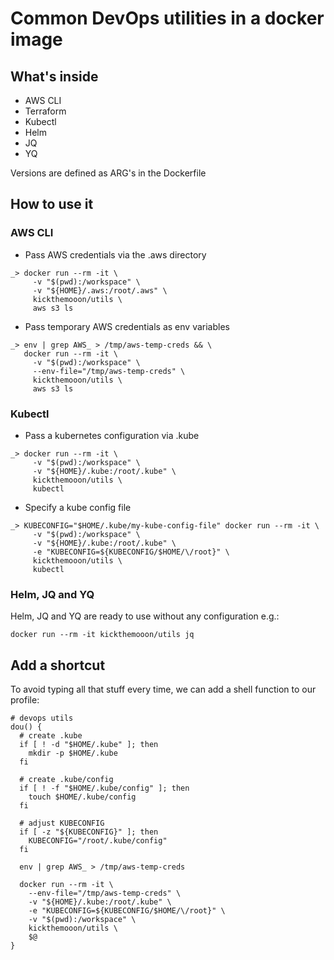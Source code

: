 # Common DevOps utilities in a docker image

## What's inside

- AWS CLI
- Terraform
- Kubectl
- Helm
- JQ
- YQ

Versions are defined as ARG's in the Dockerfile

## How to use it

### AWS CLI
- Pass AWS credentials via the .aws directory
```
_> docker run --rm -it \
     -v "$(pwd):/workspace" \
     -v "${HOME}/.aws:/root/.aws" \
     kickthemooon/utils \
     aws s3 ls
```
- Pass temporary AWS credentials as env variables
```
_> env | grep AWS_ > /tmp/aws-temp-creds && \
   docker run --rm -it \
     -v "$(pwd):/workspace" \
     --env-file="/tmp/aws-temp-creds" \
     kickthemooon/utils \
     aws s3 ls 
```

### Kubectl
- Pass a kubernetes configuration via .kube
```
_> docker run --rm -it \
     -v "$(pwd):/workspace" \
     -v "${HOME}/.kube:/root/.kube" \
     kickthemooon/utils \
     kubectl
```
- Specify a kube config file
```
_> KUBECONFIG="$HOME/.kube/my-kube-config-file" docker run --rm -it \
     -v "$(pwd):/workspace" \
     -v "${HOME}/.kube:/root/.kube" \
     -e "KUBECONFIG=${KUBECONFIG/$HOME/\/root}" \
     kickthemooon/utils \
     kubectl
```

### Helm, JQ and YQ
Helm, JQ and YQ are ready to use without any configuration e.g.:
```
docker run --rm -it kickthemooon/utils jq
```

## Add a shortcut
To avoid typing all that stuff every time, we can add a shell function to our profile:
```
# devops utils
dou() {
  # create .kube 
  if [ ! -d "$HOME/.kube" ]; then
    mkdir -p $HOME/.kube
  fi
  
  # create .kube/config
  if [ ! -f "$HOME/.kube/config" ]; then
    touch $HOME/.kube/config
  fi
  
  # adjust KUBECONFIG
  if [ -z "${KUBECONFIG}" ]; then
    KUBECONFIG="/root/.kube/config"
  fi
  
  env | grep AWS_ > /tmp/aws-temp-creds 
  
  docker run --rm -it \
    --env-file="/tmp/aws-temp-creds" \
    -v "${HOME}/.kube:/root/.kube" \
    -e "KUBECONFIG=${KUBECONFIG/$HOME/\/root}" \
    -v "$(pwd):/workspace" \
    kickthemooon/utils \
    $@
}
```